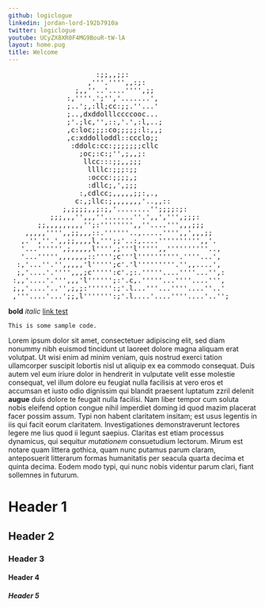 ```yaml
---
github: logiclogue
linkedin: jordan-lord-192b7910a
twitter: logiclogue
youtube: UCyZX8XR0F4MG9BouR-tW-lA
layout: home.pug
title: Welcome
---
```


<div class='ascii-photo'>
<pre>
                     :;;,,;;:
                   ,'''.'''',,:;:
                ;,,''..'....'''',;;
              :,''''.';'','.......',
              ;..';,:ll;cc:;;.''...'
              ;..,dxddolllccccooc...
              ;'.;lc,'',::,'.',:l,..;
              ,c:loc;;;:co;;;;;:l:,,;
              ,c:xddolloddl::ccclo;;
               :ddolc:cc:;;;;;;;cllc
                 ;oc;:c:;'',;,,;:
                  llcc:::;;,,;;;
                   llllc:;;;:;;
                   :occc:;;;;,;
                   :dllc;,',;;;
                 :,cdlcc;,,,,,;;:,.,
                c:,;llc:;,,,,,,,'..,,::
             ;,;;;;,,;:;,'........'';;;;:;:
          ;;;,,,'',,,''.......''.',,',''',;;;:
       ;;,,,,,,,,,'';:'''''''',,''....''',,,;;;
    ,,,,,'''',,;;,,,::.''''''..,.....'''',,',,,;;
   ,.'',''.',,;;,,,,l,''';;'..:,....'''''''''',,'.
   '...'''''',;,,,,,l'''',;'''l''''',,''''''''''..,
   '...''''',,,,,,,::'''';c'''l''''''''''.''''...',
  :,'...''.'',,,,,'l''''';c'.'l'''''''''.'',,....',
  ;,'....'.'''',,,;c''''':c'.;:.'''''....''''...'',:
 :,,'....'.''',,,'l'''''';:'.c,.'''''...''''....''',
 ;,,'....'..'',;,;:'''''':;'.l...'''...''''....''..'
 ,'''....'...';;,l''''''':;'.l....'....''''....'..'';
</pre>
</div>

**bold**
*italic*
[link test](http://duckduckgo.com/)

`This is some sample code.`

Lorem ipsum dolor sit amet, consectetuer adipiscing elit, sed diam nonummy nibh
euismod tincidunt ut laoreet dolore magna aliquam erat volutpat. Ut wisi enim ad
minim veniam, quis nostrud exerci tation ullamcorper suscipit lobortis nisl ut
aliquip ex ea commodo consequat. Duis autem vel eum iriure dolor in hendrerit in
vulputate velit esse molestie consequat, vel illum dolore eu feugiat nulla
facilisis at vero eros et accumsan et iusto odio dignissim qui blandit praesent
luptatum zzril delenit **augue** duis dolore te feugait nulla facilisi. Nam liber
tempor cum soluta nobis eleifend option congue nihil imperdiet doming id quod
mazim placerat facer possim assum. Typi non habent claritatem insitam; est usus
legentis in iis qui facit eorum claritatem. Investigationes demonstraverunt
lectores legere me lius quod ii legunt saepius. Claritas est etiam processus
dynamicus, qui sequitur *mutationem* consuetudium lectorum. Mirum est notare quam
littera gothica, quam nunc putamus parum claram, anteposuerit litterarum formas
humanitatis per seacula quarta decima et quinta decima. Eodem modo typi, qui
nunc nobis videntur parum clari, fiant sollemnes in futurum.


# Header 1

## Header 2

### Header 3

#### Header 4

##### Header 5
